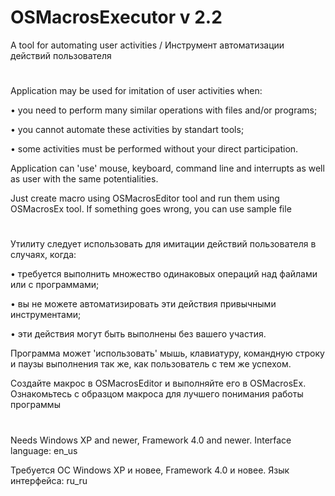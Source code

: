 # OSMacrosExecutor v 2.2
A tool for automating user activities / Инструмент автоматизации действий пользователя
#
Application may be used for imitation of user activities when:

 • you need to perform many similar operations with files and/or programs;

 • you cannot automate these activities by standart tools;

 • some activities must be performed without your direct participation.

Application can 'use' mouse, keyboard, command line and interrupts as well as user with the same potentialities.

Just create macro using OSMacrosEditor tool and run them using OSMacrosEx tool. If something goes wrong, you can use sample file
#
Утилиту следует использовать для имитации действий пользователя в случаях, когда:

 • требуется выполнить множество одинаковых операций над файлами или с программами;

 • вы не можете автоматизировать эти действия привычными инструментами;

 • эти действия могут быть выполнены без вашего участия.

Программа может 'использовать' мышь, клавиатуру, командную строку и паузы выполнения так же, как пользователь с тем же успехом.

Создайте макрос в OSMacrosEditor и выполняйте его в OSMacrosEx. Ознакомьтесь с образцом макроса для лучшего понимания работы программы
#

Needs Windows XP and newer, Framework 4.0 and newer. Interface language: en_us

Требуется ОС Windows XP и новее, Framework 4.0 и новее. Язык интерфейса: ru_ru
